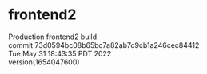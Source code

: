 # frontend2  
Production frontend2 build  
commit 73d0594bc08b65bc7a82ab7c9cb1a246cec84412  
Tue May 31 18:43:35 PDT 2022  
version(1654047600)  
